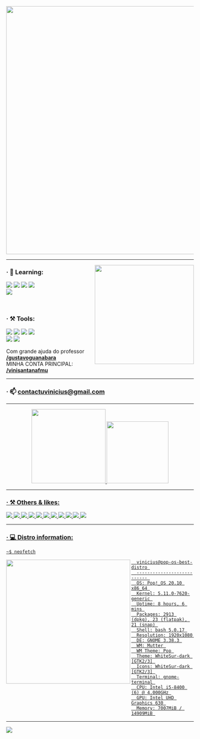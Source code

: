 <div align="center">
  <img src="https://github.com/vinisantanadev/vinisantanadev/blob/main/vinicius.png" width="666"></img>
</div>


 
---

<img src="https://github.com/vinisantanadev/vinisantanadev/blob/main/undraw_programming_re_kg9v.svg" height="266" align="right"></img>


### · 🌱 Learning: <br>
 
  <img src="https://img.shields.io/badge/HTML-239120?style=for-the-badge&logo=html5&logoColor=white"></img>
  <img src="https://img.shields.io/badge/CSS3-1572B6?style=for-the-badge&logo=css3&logoColor=white"></img>
  <img src="https://img.shields.io/badge/JavaScript-F7DF1E?style=for-the-badge&logo=javascript&logoColor=black"></img>
  <img src="https://img.shields.io/badge/Python-14354C?style=for-the-badge&logo=python&logoColor=white"></img> <br>
  <img src="https://img.shields.io/badge/C-00599C?style=for-the-badge&logo=c&logoColor=white"></img>
  
  <br>
  
### · ⚒️ Tools: <br>
  
  <img src="https://img.shields.io/badge/Git-F05032?style=for-the-badge&logo=git&logoColor=white"></img>
  <img src="https://img.shields.io/badge/GitHub-100000?style=for-the-badge&logo=github&logoColor=white"></img>
  <img src="https://img.shields.io/badge/Linux-FCC624?style=for-the-badge&logo=linux&logoColor=black"></img>
  <img src="https://img.shields.io/badge/Figma-F24E1E?style=for-the-badge&logo=figma&logoColor=white"></img> <br>
  <img src="https://img.shields.io/badge/Visual_Studio_Code-0078D4?style=for-the-badge&logo=visual%20studio%20code&logoColor=white"></img>
  <img src="https://img.shields.io/badge/Adobe%20Photoshop-31A8FF?style=for-the-badge&logo=Adobe%20Photoshop&logoColor=black"></img>
  
  
  Com grande ajuda do professor <a href="https://github.com/gustavoguanabara">**/gustavoguanabara**</a><br>
  MINHA CONTA PRINCIPAL: <a href="https://github.com/vinisantanadev" target="blank">**/vinisantanafmu**</a>
  
  ---
 

### · 📫 contactuvinicius@gmail.com

---

 <div align="center">
  <a href="https://github.com/ViniciusCS-Dev">
  <img height="199em" src="https://github-readme-stats.vercel.app/api?username=vinisantanafmu&show_icons=true&theme=shades-of-purple&include_all_commits=true&count_private=true"/>
  <img height="166em" src="https://github-readme-stats.vercel.app/api/top-langs/?username=vinisantanafmu&layout=compact&langs_count=7&theme=shades-of-purple"/>
</div>

---
  
### · ⚒️ Others & likes: <br>

  <img src="https://img.shields.io/badge/Firefox_Browser-FF7139?style=for-the-badge&logo=Firefox-Browser&logoColor=white"></img>
  <img src="https://img.shields.io/badge/Pop!_OS-48B9C7?style=for-the-badge&logo=Pop!_OS&logoColor=white"></img>
  <img src="https://img.shields.io/badge/Notion-000000?style=for-the-badge&logo=notion&logoColor=white"></img>
  <img src="https://img.shields.io/badge/gimp-5C5543?style=for-the-badge&logo=gimp&logoColor=white"></img>
  <img src="https://img.shields.io/badge/blender-%23F5792A.svg?style=for-the-badge&logo=blender&logoColor=white"></img>
  <img src="https://img.shields.io/badge/Itch.io-FA5C5C?style=for-the-badge&logo=itchdotio&logoColor=white"></img>
  <img src="https://img.shields.io/badge/Reddit-FF4500?style=for-the-badge&logo=reddit&logoColor=white"></img>
  <img src="https://img.shields.io/badge/DeviantArt-05CC47?style=for-the-badge&logo=deviantart&logoColor=white"></img>
  <img src="https://img.shields.io/badge/Vivaldi-EF3939?style=for-the-badge&logo=Vivaldi&logoColor=white"></img>
  <img src="https://img.shields.io/badge/LibreOffice-18A303?style=for-the-badge&logo=LibreOffice&logoColor=white"></img>
  <img src="https://img.shields.io/badge/Adobe%20XD-470137?style=for-the-badge&logo=Adobe%20XD&logoColor=#FF61F6"></img>
  
---

### · 💻 Distro information:

```
~$ neofetch
```


<img src="https://b.thumbs.redditmedia.com/lsvm58KI2GuT8zdkdV2FWfjZ4Jk3MqTMViDcrc2g3Ko.png" align="left" width="333"></img>


<div align="left">

  ```
    vinicius@pop-os-best-distro 
    --------------------------- 
    OS: Pop!_OS 20.10 x86_64 
    Kernel: 5.11.0-7620-generic 
    Uptime: 8 hours, 6 mins 
    Packages: 2913 (dpkg), 23 (flatpak), 21 (snap) 
    Shell: bash 5.0.17 
    Resolution: 1920x1080 
    DE: GNOME 3.38.3 
    WM: Mutter 
    WM Theme: Pop 
    Theme: WhiteSur-dark [GTK2/3] 
    Icons: WhiteSur-dark [GTK2/3] 
    Terminal: gnome-terminal 
    CPU: Intel i5-8400 (6) @ 4.000GHz 
    GPU: Intel UHD Graphics 630 
    Memory: 7007MiB / 14909MiB 

  ```
</div>
  
---

<img src="https://github.com/vinisantanadev/vinisantanadev/blob/main/sp.svg"></img>

<!--
**ViniciusCS-Dev/ViniciusCS-Dev** is a ✨ _special_ ✨ repository because its `README.md` (this file) appears on your GitHub profile.

Here are some ideas to get you started:

- 🔭 I’m currently working on ...
- 🌱 I’m currently learning ...
- 👯 I’m looking to collaborate on ...
- 🤔 I’m looking for help with ...
- 💬 Ask me about ...
- 📫 How to reach me: ...
- 😄 Pronouns: ...
- ⚡ Fun fact: ...
-->
